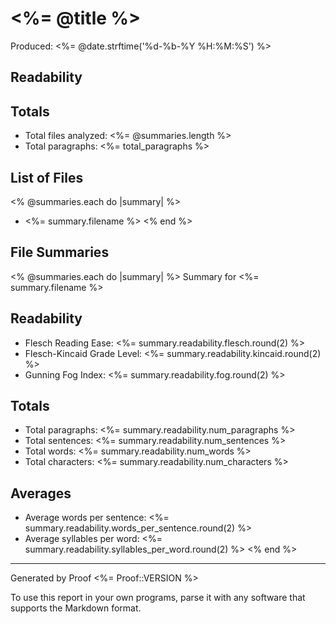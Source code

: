 # <%= @title %> #

Produced: <%= @date.strftime('%d-%b-%Y %H:%M:%S') %>

Readability
-----------

Totals
------

* Total files analyzed: <%= @summaries.length %>
* Total paragraphs: <%= total_paragraphs %>

List of Files
-------------

<% @summaries.each do |summary| %>
* <%= summary.filename %>
<% end %>

File Summaries
--------------
<% @summaries.each do |summary| %>
Summary for <%= summary.filename %>

Readability
-----------

* Flesch Reading Ease: <%= summary.readability.flesch.round(2) %>
* Flesch-Kincaid Grade Level: <%= summary.readability.kincaid.round(2) %>
* Gunning Fog Index: <%= summary.readability.fog.round(2) %>

Totals
------

* Total paragraphs: <%= summary.readability.num_paragraphs %>
* Total sentences: <%= summary.readability.num_sentences %>
* Total words: <%= summary.readability.num_words %>
* Total characters: <%= summary.readability.num_characters %>

Averages
--------

* Average words per sentence: <%= summary.readability.words_per_sentence.round(2) %>
* Average syllables per word: <%= summary.readability.syllables_per_word.round(2) %>
<% end %>
- - -

Generated by Proof <%= Proof::VERSION %>

To use this report in your own programs, parse it with any software that supports the Markdown format.
